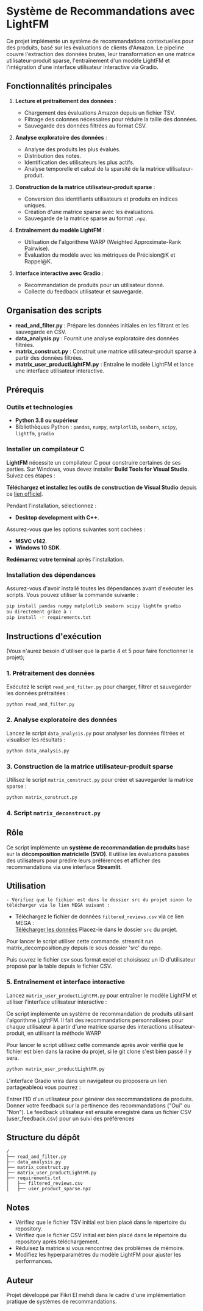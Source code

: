 # Système de Recommandations avec LightFM

Ce projet implémente un système de recommandations contextuelles pour des produits, basé sur les évaluations de clients d'Amazon. Le pipeline couvre l'extraction des données brutes, leur transformation en une matrice utilisateur-produit sparse, l'entraînement d'un modèle LightFM et l'intégration d'une interface utilisateur interactive via Gradio.

## Fonctionnalités principales

1. **Lecture et prétraitement des données** :
   - Chargement des évaluations Amazon depuis un fichier TSV.
   - Filtrage des colonnes nécessaires pour réduire la taille des données.
   - Sauvegarde des données filtrées au format CSV.

2. **Analyse exploratoire des données** :
   - Analyse des produits les plus évalués.
   - Distribution des notes.
   - Identification des utilisateurs les plus actifs.
   - Analyse temporelle et calcul de la sparsité de la matrice utilisateur-produit.

3. **Construction de la matrice utilisateur-produit sparse** :
   - Conversion des identifiants utilisateurs et produits en indices uniques.
   - Création d'une matrice sparse avec les évaluations.
   - Sauvegarde de la matrice sparse au format `.npz`.

4. **Entraînement du modèle LightFM** :
   - Utilisation de l'algorithme WARP (Weighted Approximate-Rank Pairwise).
   - Évaluation du modèle avec les métriques de Précision@K et Rappel@K.

5. **Interface interactive avec Gradio** :
   - Recommandation de produits pour un utilisateur donné.
   - Collecte du feedback utilisateur et sauvegarde.

## Organisation des scripts

- **read_and_filter.py** : Prépare les données initiales en les filtrant et les sauvegarde en CSV.
- **data_analysis.py** : Fournit une analyse exploratoire des données filtrées.
- **matrix_construct.py** : Construit une matrice utilisateur-produit sparse à partir des données filtrées.
- **matrix_user_productLightFM.py** : Entraîne le modèle LightFM et lance une interface utilisateur interactive.

## Prérequis

### Outils et technologies
- **Python 3.8 ou supérieur**
- Bibliothèques Python : `pandas`, `numpy`, `matplotlib`, `seaborn`, `scipy`, `lightfm`, `gradio`

  
### Installer un compilateur C

**LightFM** nécessite un compilateur C pour construire certaines de ses parties. Sur Windows, vous devez installer **Build Tools for Visual Studio**. Suivez ces étapes :

 **Téléchargez et installez les outils de construction de Visual Studio** depuis ce [lien officiel](https://visualstudio.microsoft.com/visual-cpp-build-tools/).

   Pendant l’installation, sélectionnez :
   - **Desktop development with C++**.

   Assurez-vous que les options suivantes sont cochées :
   - **MSVC v142**.
   - **Windows 10 SDK**.

   **Redémarrez votre terminal** après l'installation.



### Installation des dépendances
Assurez-vous d'avoir installé toutes les dépendances avant d'exécuter les scripts. Vous pouvez utiliser la commande suivante :
```bash
pip install pandas numpy matplotlib seaborn scipy lightfm gradio
ou directement grâce à :
pip install -r requirements.txt
```

## Instructions d'exécution

(Vous n'aurez besoin d'utiliser que la partie 4 et 5 pour faire fonctionner le projet);

### 1. Prétraitement des données
Exécutez le script `read_and_filter.py` pour charger, filtrer et sauvegarder les données prétraitées :
```bash
python read_and_filter.py
```

### 2. Analyse exploratoire des données
Lancez le script `data_analysis.py` pour analyser les données filtrées et visualiser les résultats :
```bash
python data_analysis.py
```

### 3. Construction de la matrice utilisateur-produit sparse
Utilisez le script `matrix_construct.py` pour créer et sauvegarder la matrice sparse :
```bash
python matrix_construct.py
```

### 4. Script `matrix_deconstruct.py`

## Rôle
Ce script implémente un **système de recommandation de produits** basé sur la **décomposition matricielle (SVD)**. Il utilise les évaluations passées des utilisateurs pour prédire leurs préférences et afficher des recommandations via une interface **Streamlit**.

## Utilisation

    - Vérifiez que le fichier est dans le dossier src du projet sinon le télécharger via le lien MEGA suivant :
   -  Téléchargez le fichier de données `filtered_reviews.csv` via ce lien MEGA :  
   [Télécharger les données](https://mega.nz/file/CUkjVIBL#yDZ7bl78onP2LrV8qE2idg01mES7klB22XeA9g8kKpg) 
   Placez-le dans le dossier `src` du projet.

   Pour lancer le script utiliser cette commande.
   streamlit run matrix_decomposition.py depuis le sous dossier 'src' du repo.

   Puis ouvrez le fichier csv sous format excel et choisissez un ID d'utilisateur proposé par la table depuis le fichier CSV.




### 5. Entraînement et interface interactive
Lancez `matrix_user_productLightFM.py` pour entraîner le modèle LightFM et utiliser l'interface utilisateur interactive :

Ce script implémente un système de recommandation de produits utilisant l'algorithme LightFM. Il fait des recommandations personnalisées pour chaque utilisateur à partir d'une matrice sparse des interactions utilisateur-produit, en utilisant la méthode WARP

Pour lancer le script utilisez cette commande après avoir vérifié que le fichier est bien dans la racine du projet, si le git clone s'est bien passé il y sera.
```bash
python matrix_user_productLightFM.py
```
L'interface Gradio vrira dans un navigateur ou proposera un lien partageableoù vous pourrez :

Entrer l'ID d'un utilisateur pour générer des recommandations de produits.
Donner votre feedback sur la pertinence des recommandations ("Oui" ou "Non").
Le feedback utilisateur est ensuite enregistré dans un fichier CSV (user_feedback.csv) pour un suivi des préférences


## Structure du dépôt

```plaintext
/
├── read_and_filter.py
├── data_analysis.py
├── matrix_construct.py
├── matrix_user_productLightFM.py
├── requirements.txt
│   ├── filtered_reviews.csv
│   ├── user_product_sparse.npz
```

## Notes
- Vérifiez que le fichier TSV initial est bien placé dans le répertoire du repository.
- Vérifiez que le fichier CSV initial est bien placé dans le répertoire du repository après téléchargement.
- Réduisez la matrice si vous rencontrez des problèmes de mémoire.
- Modifiez les hyperparamètres du modèle LightFM pour ajuster les performances.

## Auteur
Projet développé par Fikri El mehdi dans le cadre d'une implémentation pratique de systèmes de recommandations.
